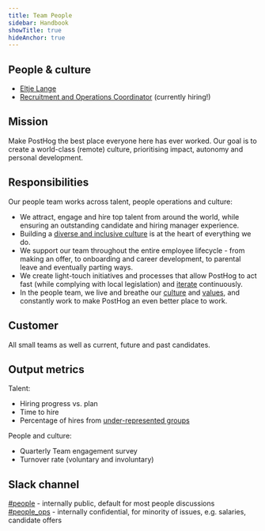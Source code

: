 ```yaml
---
title: Team People
sidebar: Handbook
showTitle: true
hideAnchor: true
---
```


## People & culture

- [Eltje Lange](/handbook/company/team#eltje-lange-people-and-talent)
- [Recruitment and Operations Coordinator](https://apply.workable.com/posthog/j/554EC800BE/) (currently hiring!)

## Mission

Make PostHog the best place everyone here has ever worked. Our goal is to create a world-class (remote) culture, prioritising impact, autonomy and personal development.

## Responsibilities

Our people team works across talent, people operations and culture: 

- We attract, engage and hire top talent from around the world, while ensuring an outstanding candidate and hiring manager experience.
- Building a [diverse and inclusive culture](/handbook/company/diversity) is at the heart of everything we do. 
- We support our team throughout the entire employee lifecycle - from making an offer, to onboarding and career development, to parental leave and eventually parting ways. 
- We create light-touch initiatives and processes that allow PostHog to act fast (while complying with local legislation) and [iterate](/handbook/company/culture#iteration) continuously. 
- In the people team, we live and breathe our [culture](/handbook/company/culture) and [values](/handbook/company/values), and constantly work to make PostHog an even better place to work.

## Customer

All small teams as well as current, future and past candidates. 

## Output metrics

Talent:
- Hiring progress vs. plan
- Time to hire 
- Percentage of hires from [under-represented groups](/handbook/company/diversity#how-diversity-helps-us)

People and culture:
- Quarterly Team engagement survey
- Turnover rate (voluntary and involuntary)

## Slack channel

[#people](https://posthog.slack.com/messages/people) - internally public, default for most people discussions
[#people_ops](https://posthog.slack.com/messages/people_ops) - internally confidential, for minority of issues, e.g. salaries, candidate offers